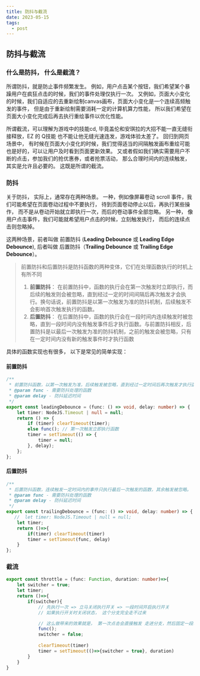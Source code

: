 ```yaml
---
title: 防抖与截流
date: 2023-05-15
tags:
  - post
---
```


## 防抖与截流

### 什么是防抖， 什么是截流？

所谓防抖，就是防止事件频繁发生。 例如，用户点击某个按钮，我们希望某个暴躁用户在疯狂点击的时候，我们的事件处理仅执行一次。 又例如，页面大小变化的时候，我们自适应的去重新绘制canvas画布，页面大小变化是一个连续高频触发的事件， 但是由于重新绘制需要消耗一定的计算机算力性能， 所以我们希望在页面大小变化完成后再去执行重绘事件以优化性能。 

所谓截流，可以理解为游戏中的技能cd,  毕竟盖伦和安琪拉的大招不能一直无缝衔接释放，EZ 的 Q技能 也不能让他无缝光速连发，游戏体验太差了。  回归到网页场景中， 有时候在页面大小变化的时候，我们觉得适当的间隔触发画布重绘可能也是好的，可以让用户及时看到页面更新效果。 又或者假如我们确实需要用户不断的点击，参加我们的抢优惠券，或者抢票活动， 那么合理时间内的连续触发，其实是允许且必要的。 这既是所谓的截流。 



### 防抖

关于防抖， 实际上，通常存在两种场景。 一种，例如像屏幕卷动 scroll 事件，我们可能希望在页面卷动过程中不要执行， 待到页面卷动停止以后，再执行某些操作， 而不是从卷动开始就立即执行一次，而后的卷动事件全部忽略。 另一种， 像用户点击事件，我们可能就希望用户点击的时候，立刻触发执行， 而后的连续点击则忽略掉。 

这两种场景，前者叫做 前置防抖 (**Leading Debounce** 或 **Leading Edge Debounce**), 后者叫做 后置防抖（**Trailing Debounce** 或 **Trailing Edge Debounce**）。

> 前置防抖和后置防抖是防抖函数的两种变体，它们在处理函数执行的时机上有所不同
>
> 1. **前置防抖**： 在前置防抖中，函数的执行会在第一次触发时立即执行，而后续的触发则会被忽略，直到经过一定的时间间隔后再次触发才会执行。换句话说，前置防抖是以第一次触发为准的防抖机制，后续触发不会影响首次触发执行的函数。
> 2. **后置防抖**： 在后置防抖中，函数的执行会在一段时间内连续触发时被忽略，直到一段时间内没有触发事件后才执行函数。与前置防抖相反，后置防抖是以最后一次触发为准的防抖机制，之前的触发会被忽略，只有在一定时间内没有新的触发事件时才执行函数

具体的函数实现也有很多， 以下是常见的简单实现：



#### 前置防抖

```ts
/**
 * 前置防抖函数，以第一次触发为准，后续触发被忽略，直到经过一定时间后再次触发才执行函数。
 * @param func - 需要防抖处理的函数
 * @param delay - 防抖延迟时间
 */
export const leadingDebounce = (func: () => void, delay: number) => {
    let timer: NodeJS.Timeout | null = null;
    return () => {
        if (timer) clearTimeout(timer);
        else func(); // 第一次触发立即执行函数
        timer = setTimeout(() => {
            timer = null;
        }, delay);
    };
};
```



#### 后置防抖

```ts
/**
 * 后置防抖函数，连续触发一定时间内的事件只执行最后一次触发的函数，其余触发被忽略。
 * @param func - 需要防抖处理的函数
 * @param delay - 防抖延迟时间
 */
export const trailingDebounce = (func: () => void, delay: number) => {
   //  let timer: NodeJS.Timeout | null = null;
    let timer;
    return ()=>{
        if(timer) clearTimeout(timer)
        timer = setTimeout(func, delay)
    }
};
```



### 截流

```ts
export const throttle = (func: Function, duration: number)=>{
    let switcher = true;
    let timer;
    return ()=>{
        if(switcher){
            // 先执行一次 => 立马关闭执行开关 => 一段时间开启执行开关
            // 如果执行开关时关闭状态， 这个分支完全走不过来

            // 这么做带来的效果就是， 第一次点击会直接触发 走进分支，然后固定一段时间后，延迟开关得以开启， 从而下一次合法时刻，函数会再次触发
            func();
            switcher = false;
            
            clearTimeout(timer)
            timer = setTimeout(()=>{switcher = true}, duration)
        }
    }
}
```

